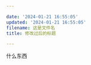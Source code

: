 ```yaml
---

date: '2024-01-21 16:55:05'  
updated: '2024-01-21 16:55:05'  
filename: 这是文件名  
title: 修改过后的标题

---
```


什么东西